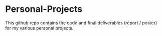 # Personal-Projects

This github repo contains the code and final deliverables (report / poster) for my various personal projects.
